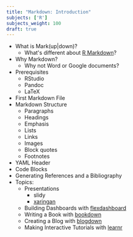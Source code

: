 ```yaml
---
title: "Markdown: Introduction"
subjects: ['R']
subjects_weight: 100
draft: true
---
```


<!--
	https://github.com/rstudio/rstudio-conf/tree/master/2017/Advanced%20R%20Markdown%20-%20Yihui%20Xie
	https://github.com/rstudio/rstudio-conf/tree/master/2018/Multilingual_Rmarkdown--Aaron_Berg
	https://github.com/rstudio/rstudio-conf/tree/master/2018/R_Markdown_Eight_Ways--Mine_Cetinkaya_Rundel
-->

- What is Mark(up|down)?
	- What's different about [R Markdown](https://github.com/rstudio/rmarkdown)?
- Why Markdown?
	- Why not Word or Google documents?
- Prerequisites
	- RStudio
	- Pandoc
	- LaTeX
- First Markdown File
- Markdown Structure
	- Paragraphs
	- Headings
	- Emphasis
	- Lists
	- Links
	- Images
	- Block quotes
	- Footnotes
- YAML Header
- Code Blocks
- Generating References and a Bibliography
- Topics:
	- Presentations
		- slidy
		- [xaringan](https://github.com/yihui/xaringan)
	- Building Dashboards with [flexdashboard](https://github.com/rstudio/flexdashboard)
	- Writing a Book with [bookdown](https://github.com/rstudio/bookdown)
	- Creating a Blog with [blogdown](https://github.com/rstudio/blogdown)
	- Making Interactive Tutorials with [learnr](https://github.com/rstudio/learnr)

